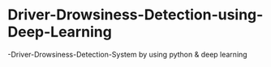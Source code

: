 # Driver-Drowsiness-Detection-using-Deep-Learning
-Driver-Drowsiness-Detection-System by using python &amp; deep learning
